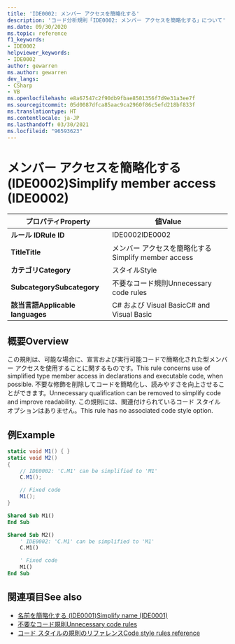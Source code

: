 ```yaml
---
title: 'IDE0002: メンバー アクセスを簡略化する'
description: 'コード分析規則「IDE0002: メンバー アクセスを簡略化する」について'
ms.date: 09/30/2020
ms.topic: reference
f1_keywords:
- IDE0002
helpviewer_keywords:
- IDE0002
author: gewarren
ms.author: gewarren
dev_langs:
- CSharp
- VB
ms.openlocfilehash: e8a67547c2f90db9fbae8501356f7d9e31a3ee7f
ms.sourcegitcommit: 05d0087dfca85aac9ca2960f86c5efd218bf833f
ms.translationtype: HT
ms.contentlocale: ja-JP
ms.lasthandoff: 03/30/2021
ms.locfileid: "96593623"
---
```

# <a name="simplify-member-access-ide0002"></a><span data-ttu-id="72f1a-103">メンバー アクセスを簡略化する (IDE0002)</span><span class="sxs-lookup"><span data-stu-id="72f1a-103">Simplify member access (IDE0002)</span></span>

|<span data-ttu-id="72f1a-104">プロパティ</span><span class="sxs-lookup"><span data-stu-id="72f1a-104">Property</span></span>|<span data-ttu-id="72f1a-105">値</span><span class="sxs-lookup"><span data-stu-id="72f1a-105">Value</span></span>|
|-|-|
| <span data-ttu-id="72f1a-106">**ルール ID**</span><span class="sxs-lookup"><span data-stu-id="72f1a-106">**Rule ID**</span></span> | <span data-ttu-id="72f1a-107">IDE0002</span><span class="sxs-lookup"><span data-stu-id="72f1a-107">IDE0002</span></span> |
| <span data-ttu-id="72f1a-108">**Title**</span><span class="sxs-lookup"><span data-stu-id="72f1a-108">**Title**</span></span> | <span data-ttu-id="72f1a-109">メンバー アクセスを簡略化する</span><span class="sxs-lookup"><span data-stu-id="72f1a-109">Simplify member access</span></span> |
| <span data-ttu-id="72f1a-110">**カテゴリ**</span><span class="sxs-lookup"><span data-stu-id="72f1a-110">**Category**</span></span> | <span data-ttu-id="72f1a-111">スタイル</span><span class="sxs-lookup"><span data-stu-id="72f1a-111">Style</span></span> |
| <span data-ttu-id="72f1a-112">**Subcategory**</span><span class="sxs-lookup"><span data-stu-id="72f1a-112">**Subcategory**</span></span> | <span data-ttu-id="72f1a-113">不要なコード規則</span><span class="sxs-lookup"><span data-stu-id="72f1a-113">Unnecessary code rules</span></span> |
| <span data-ttu-id="72f1a-114">**該当言語**</span><span class="sxs-lookup"><span data-stu-id="72f1a-114">**Applicable languages**</span></span> | <span data-ttu-id="72f1a-115">C# および Visual Basic</span><span class="sxs-lookup"><span data-stu-id="72f1a-115">C# and Visual Basic</span></span> |

## <a name="overview"></a><span data-ttu-id="72f1a-116">概要</span><span class="sxs-lookup"><span data-stu-id="72f1a-116">Overview</span></span>

<span data-ttu-id="72f1a-117">この規則は、可能な場合に、宣言および実行可能コードで簡略化された型メンバー アクセスを使用することに関するものです。</span><span class="sxs-lookup"><span data-stu-id="72f1a-117">This rule concerns use of simplified type member access in declarations and executable code, when possible.</span></span> <span data-ttu-id="72f1a-118">不要な修飾を削除してコードを簡略化し、読みやすさを向上させることができます。</span><span class="sxs-lookup"><span data-stu-id="72f1a-118">Unnecessary qualification can be removed to simplify code and improve readability.</span></span> <span data-ttu-id="72f1a-119">この規則には、関連付けられているコード スタイル オプションはありません。</span><span class="sxs-lookup"><span data-stu-id="72f1a-119">This rule has no associated code style option.</span></span>

## <a name="example"></a><span data-ttu-id="72f1a-120">例</span><span class="sxs-lookup"><span data-stu-id="72f1a-120">Example</span></span>

```csharp
static void M1() { }
static void M2()
{
    // IDE0002: 'C.M1' can be simplified to 'M1'
    C.M1();

    // Fixed code
    M1();
}
```

```vb
Shared Sub M1()
End Sub

Shared Sub M2()
    ' IDE0002: 'C.M1' can be simplified to 'M1'
    C.M1()

    ' Fixed code
    M1()
End Sub
```

## <a name="see-also"></a><span data-ttu-id="72f1a-121">関連項目</span><span class="sxs-lookup"><span data-stu-id="72f1a-121">See also</span></span>

- [<span data-ttu-id="72f1a-122">名前を簡略化する (IDE0001)</span><span class="sxs-lookup"><span data-stu-id="72f1a-122">Simplify name (IDE0001)</span></span>](ide0001.md)
- [<span data-ttu-id="72f1a-123">不要なコード規則</span><span class="sxs-lookup"><span data-stu-id="72f1a-123">Unnecessary code rules</span></span>](unnecessary-code-rules.md)
- [<span data-ttu-id="72f1a-124">コード スタイルの規則のリファレンス</span><span class="sxs-lookup"><span data-stu-id="72f1a-124">Code style rules reference</span></span>](index.md)
